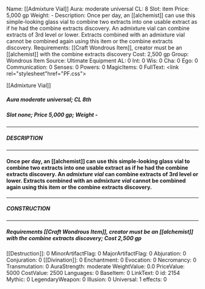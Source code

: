 Name: [[Admixture Vial]]
Aura: moderate universal
CL: 8
Slot: item
Price: 5,000 gp
Weight: -
Description: Once per day, an [[alchemist]] can use this simple-looking glass vial to combine two extracts into one usable extract as if he had the combine extracts discovery. An admixture vial can combine extracts of 3rd level or lower. Extracts combined with an admixture vial cannot be combined again using this item or the combine extracts discovery.
Requirements: [[Craft Wondrous Item]], creator must be an [[alchemist]] with the combine extracts discovery
Cost: 2,500 gp
Group: Wondrous Item
Source: Ultimate Equipment
AL: 0
Int: 0
Wis: 0
Cha: 0
Ego: 0
Communication: 0
Senses: 0
Powers: 0
MagicItems: 0
FullText: <link rel="stylesheet"href="PF.css"><div class="heading"><p class="alignleft">[[Admixture Vial]]</p><div style="clear: both;"></div></div><div><h5><b>Aura </b>moderate universal; <b>CL </b>8th</h5><h5><b>Slot </b>none; <b>Price </b>5,000 gp; <b>Weight </b>-</h5></div><hr/><div><h5><b>DESCRIPTION</b></h5></div><hr/><div><h4><p>Once per day, an [[alchemist]] can use this simple-looking glass vial to combine two extracts into one usable extract as if he had the combine extracts discovery. An <i>admixture vial</i> can combine extracts of 3rd level or lower. Extracts combined with an <i>admixture vial</i> cannot be combined again using this item or the combine extracts discovery.</p></h4></div><hr/><div><h5><b>CONSTRUCTION</b></h5></div><hr/><div><h5><b>Requirements </b>[[Craft Wondrous Item]], creator must be an [[alchemist]] with the combine extracts discovery; <b>Cost </b>2,500 gp</h5></div>
[[Destruction]]: 0
MinorArtifactFlag: 0
MajorArtifactFlag: 0
Abjuration: 0
Conjuration: 0
[[Divination]]: 0
Enchantment: 0
Evocation: 0
Necromancy: 0
Transmutation: 0
AuraStrength: moderate
WeightValue: 0.0
PriceValue: 5000
CostValue: 2500
Languages: 0
BaseItem: 0
LinkText: 0
id: 2154
Mythic: 0
LegendaryWeapon: 0
Illusion: 0
Universal: 1
effects: 0
